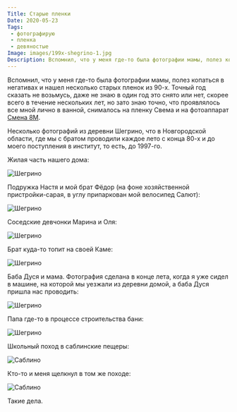 ```yaml
---
Title: Старые пленки
Date: 2020-05-23
Tags:
 - фотографирую
 - пленка
 - девяностые
Image: images/199x-shegrino-1.jpg
Description: Вспомнил, что у меня где-то была фотографии мамы, полез копаться в негативах и нашел несколько старых пленок из 90-х.
---
```


Вспомнил, что у меня где-то была фотографии мамы, полез копаться в негативах и нашел несколько старых пленок из 90-х. Точный год сказать не возьмусь, даже не знаю в один год это снято или нет, скорее всего в течение нескольких лет, но зато знаю точно, что проявлялось все мной лично в ванной, снималось на пленку Свема и на фотоаппарат [Смена 8М][1].

Несколько фотографий из деревни Шегрино, что в Новгородской области, где мы с братом проводили каждое лето с конца 80-х и до моего поступления в институт, то есть, до 1997-го.

Жилая часть нашего дома:

![Шегрино](images/199x-shegrino-1.jpg)

Подружка Настя и мой брат Фёдор (на фоне хозяйственной пристройки-сарая, в углу припаркован мой велосипед Салют):

![Шегрино](images/199x-shegrino-2.jpg)

Соседские девчонки Марина и Оля:

![Шегрино](images/199x-shegrino-3.jpg)

Брат куда-то топит на своей Каме:

![Шегрино](images/199x-shegrino-4.jpg)

Баба Дуся и мама. Фотография сделана в конце лета, когда я уже сидел в машине, на которой мы уезжали из деревни домой, а баба Дуся пришла нас проводить:

![Шегрино](images/199x-shegrino-5.jpg)

Папа где-то в процессе строительства бани:

![Шегрино](images/199x-shegrino-6.jpg)

Школьный поход в саблинские пещеры:

![Саблино](images/199x-sablino-1.jpg)

Кто-то и меня щелкнул в том же походе:

![Саблино](images/199x-sablino-2.jpg)

Такие дела.

[1]: https://ru.wikipedia.org/wiki/%D0%A1%D0%BC%D0%B5%D0%BD%D0%B0-8%D0%9C
